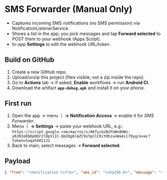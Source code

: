 # SMS Forwarder (Manual Only)

- Captures incoming SMS notifications (no SMS permission) via NotificationListenerService.
- Shows a list in the app; you pick messages and tap **Forward selected** to POST them to your webhook (Apps Script). 
- In-app **Settings** to edit the webhook URL/token.

## Build on GitHub

1. Create a new GitHub repo.
2. Upload/unzip this project (files visible; not a zip inside the repo).
3. Go to **Actions** tab → if asked, **Enable** workflows → run **Android CI**.
4. Download the artifact **`app-debug.apk`** and install it on your phone.

## First run

1. Open the app → menu **⋮ → Notification Access** → enable it for *SMS Forwarder*.
2. Menu **⋮ → Settings** → paste your webhook URL, e.g.:  
   `https://script.google.com/macros/s/AKfycbzNJFGWn8HWi-y630IeDbDpDQr2lOpViIC-QmIQg6lAZC9sYpClCRiYQhzuxWa4ic7Oyg/exec?token=Saqa%401122`
3. Back to main; select messages → **Forward selected**.

## Payload

```json
{ "from": "<notification title>", "sms_id": "<sha256-8>", "message": "<full text>" }
```
